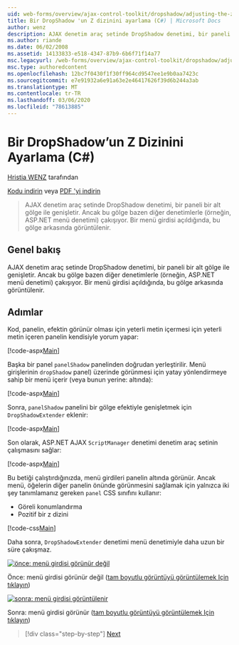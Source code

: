 ```yaml
---
uid: web-forms/overview/ajax-control-toolkit/dropshadow/adjusting-the-z-index-of-a-dropshadow-cs
title: Bir DropShadow 'un Z dizinini ayarlama (C#) | Microsoft Docs
author: wenz
description: AJAX denetim araç setinde DropShadow denetimi, bir paneli bir alt gölge ile genişletir. Bununla birlikte, bu gölge bazen diğer denetimlerle çelişmekte...
ms.author: riande
ms.date: 06/02/2008
ms.assetid: 14133833-e518-4347-87b9-6b6f71f14a77
msc.legacyurl: /web-forms/overview/ajax-control-toolkit/dropshadow/adjusting-the-z-index-of-a-dropshadow-cs
msc.type: authoredcontent
ms.openlocfilehash: 12bc7f0430f1f30ff964cd9547ee1e9b0aa7423c
ms.sourcegitcommit: e7e91932a6e91a63e2e46417626f39d6b244a3ab
ms.translationtype: MT
ms.contentlocale: tr-TR
ms.lasthandoff: 03/06/2020
ms.locfileid: "78613885"
---
```

# <a name="adjusting-the-z-index-of-a-dropshadow-c"></a>Bir DropShadow’un Z Dizinini Ayarlama (C#)

[Hristia WENZ](https://github.com/wenz) tarafından

[Kodu indirin](https://download.microsoft.com/download/5/1/6/51652a81-500b-4f6b-88d3-617103e7941e/DropShadow1.cs.zip) veya [PDF 'yi indirin](https://download.microsoft.com/download/b/6/a/b6ae89ee-df69-4c87-9bfb-ad1eb2b23373/dropshadow1CS.pdf)

> AJAX denetim araç setinde DropShadow denetimi, bir paneli bir alt gölge ile genişletir. Ancak bu gölge bazen diğer denetimlerle (örneğin, ASP.NET menü denetimi) çakışıyor. Bir menü girdisi açıldığında, bu gölge arkasında görüntülenir.

## <a name="overview"></a>Genel bakış

AJAX denetim araç setinde DropShadow denetimi, bir paneli bir alt gölge ile genişletir. Ancak bu gölge bazen diğer denetimlerle (örneğin, ASP.NET menü denetimi) çakışıyor. Bir menü girdisi açıldığında, bu gölge arkasında görüntülenir.

## <a name="steps"></a>Adımlar

Kod, panelin, efektin görünür olması için yeterli metin içermesi için yeterli metin içeren panelin kendisiyle yorum yapar:

[!code-aspx[Main](adjusting-the-z-index-of-a-dropshadow-cs/samples/sample1.aspx)]

Başka bir panel `panelShadow` panelinden doğrudan yerleştirilir. Menü girişlerinin `dropShadow` panel) üzerinde görünmesi için yatay yönlendirmeye sahip bir menü içerir (veya bunun yerine: altında):

[!code-aspx[Main](adjusting-the-z-index-of-a-dropshadow-cs/samples/sample2.aspx)]

Sonra, `panelShadow` panelini bir gölge efektiyle genişletmek için `DropShadowExtender` eklenir:

[!code-aspx[Main](adjusting-the-z-index-of-a-dropshadow-cs/samples/sample3.aspx)]

Son olarak, ASP.NET AJAX `ScriptManager` denetimi denetim araç setinin çalışmasını sağlar:

[!code-aspx[Main](adjusting-the-z-index-of-a-dropshadow-cs/samples/sample4.aspx)]

Bu betiği çalıştırdığınızda, menü girdileri panelin altında görünür. Ancak menü, öğelerin diğer panelin önünde görünmesini sağlamak için yalnızca iki şey tanımlamanız gereken `panel` CSS sınıfını kullanır:

- Göreli konumlandırma
- Pozitif bir z dizini

[!code-css[Main](adjusting-the-z-index-of-a-dropshadow-cs/samples/sample5.css)]

Daha sonra, `DropShadowExtender` denetimi menü denetimiyle daha uzun bir süre çakışmaz.

[![önce: menü girdisi görünür değil](adjusting-the-z-index-of-a-dropshadow-cs/_static/image2.png)](adjusting-the-z-index-of-a-dropshadow-cs/_static/image1.png)

Önce: menü girdisi görünür değil ([tam boyutlu görüntüyü görüntülemek Için tıklayın](adjusting-the-z-index-of-a-dropshadow-cs/_static/image3.png))

[![sonra: menü girdisi görüntülenir](adjusting-the-z-index-of-a-dropshadow-cs/_static/image5.png)](adjusting-the-z-index-of-a-dropshadow-cs/_static/image4.png)

Sonra: menü girdisi görünür ([tam boyutlu görüntüyü görüntülemek Için tıklayın](adjusting-the-z-index-of-a-dropshadow-cs/_static/image6.png))

> [!div class="step-by-step"]
> [Next](manipulating-dropshadow-properties-from-client-code-cs.md)
